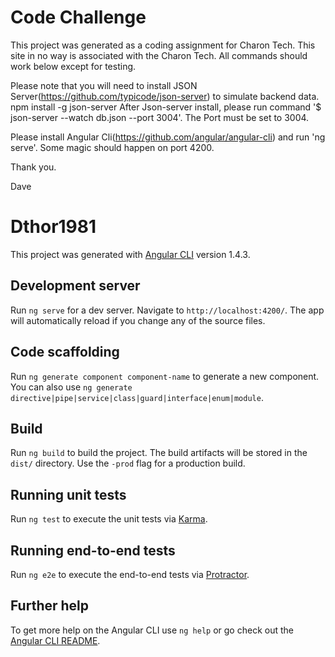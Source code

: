 # Code Challenge

This project was generated as a coding assignment for Charon Tech. This site in no way is associated with the Charon Tech. All commands should work below except for testing. 

Please note that you will need to install JSON Server(https://github.com/typicode/json-server) to simulate backend data.  
npm install -g json-server
After Json-server install, please run command '$ json-server --watch db.json --port 3004'. The Port must be set to 3004.

Please install Angular Cli(https://github.com/angular/angular-cli) and run 'ng serve'. Some magic should happen on port 4200.

Thank you.

Dave

# Dthor1981

This project was generated with [Angular CLI](https://github.com/angular/angular-cli) version 1.4.3.

## Development server

Run `ng serve` for a dev server. Navigate to `http://localhost:4200/`. The app will automatically reload if you change any of the source files.

## Code scaffolding

Run `ng generate component component-name` to generate a new component. You can also use `ng generate directive|pipe|service|class|guard|interface|enum|module`.

## Build

Run `ng build` to build the project. The build artifacts will be stored in the `dist/` directory. Use the `-prod` flag for a production build.

## Running unit tests

Run `ng test` to execute the unit tests via [Karma](https://karma-runner.github.io).

## Running end-to-end tests

Run `ng e2e` to execute the end-to-end tests via [Protractor](http://www.protractortest.org/).

## Further help

To get more help on the Angular CLI use `ng help` or go check out the [Angular CLI README](https://github.com/angular/angular-cli/blob/master/README.md).
